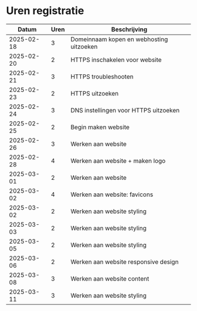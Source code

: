 # Uren registratie #

| Datum      | Uren | Beschrijving                             |
|------------|------|------------------------------------------|
| 2025-02-18 | 3    | Domeinnaam kopen en webhosting uitzoeken |
| 2025-02-20 | 2    | HTTPS inschakelen voor website           |
| 2025-02-21 | 3    | HTTPS troubleshooten                     |
| 2025-02-23 | 2    | HTTPS uitzoeken                          |
| 2025-02-24 | 3    | DNS instellingen voor HTTPS uitzoeken    |
| 2025-02-25 | 2    | Begin maken website                      |
| 2025-02-26 | 3    | Werken aan website                       |
| 2025-02-28 | 4    | Werken aan website + maken logo          |
| 2025-03-01 | 2    | Werken aan website                       |
| 2025-03-02 | 4    | Werken aan website: favicons             |
| 2025-03-02 | 2    | Werken aan website styling               |
| 2025-03-03 | 2    | Werken aan website styling               |
| 2025-03-05 | 2    | Werken aan website styling               |
| 2025-03-06 | 2    | Werken aan website responsive design     |
| 2025-03-08 | 3    | Werken aan website content               |
| 2025-03-11 | 3    | Werken aan website styling               |